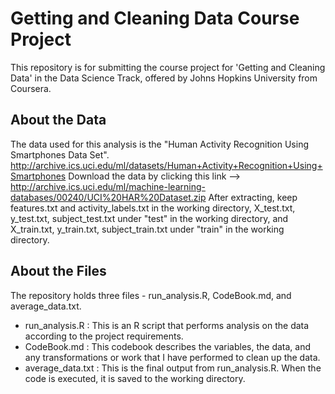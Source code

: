 # Getting and Cleaning Data Course Project

This repository is for submitting the course project for 'Getting and Cleaning Data' in the Data Science Track, offered by Johns Hopkins University from Coursera.

## About the Data
The data used for this analysis is the "Human Activity Recognition Using Smartphones Data Set". <http://archive.ics.uci.edu/ml/datasets/Human+Activity+Recognition+Using+Smartphones>
Download the data by clicking this link --> <http://archive.ics.uci.edu/ml/machine-learning-databases/00240/UCI%20HAR%20Dataset.zip>
After extracting, keep features.txt and activity_labels.txt in the working directory, X_test.txt, y_test.txt, subject_test.txt under "test" in the working directory, and X_train.txt, y_train.txt, subject_train.txt under "train" in the working directory.

## About the Files
The repository holds three files - run_analysis.R, CodeBook.md, and average_data.txt.
* run_analysis.R : This is an R script that performs analysis on the data according to the project requirements.
* CodeBook.md : This codebook describes the variables, the data, and any transformations or work that I have performed to clean up the data.
* average_data.txt : This is the final output from run_analysis.R. When the code is executed, it is saved to the working directory.